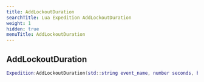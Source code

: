 ```yaml
---
title: AddLockoutDuration
searchTitle: Lua Expedition AddLockoutDuration
weight: 1
hidden: true
menuTitle: AddLockoutDuration
---
```

## AddLockoutDuration
```lua
Expedition:AddLockoutDuration(std::string event_name, number seconds, bool members_only); -- void
```